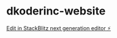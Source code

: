 # dkoderinc-website

[Edit in StackBlitz next generation editor ⚡️](https://stackblitz.com/~/github.com/dkoval/dkoderinc-website)